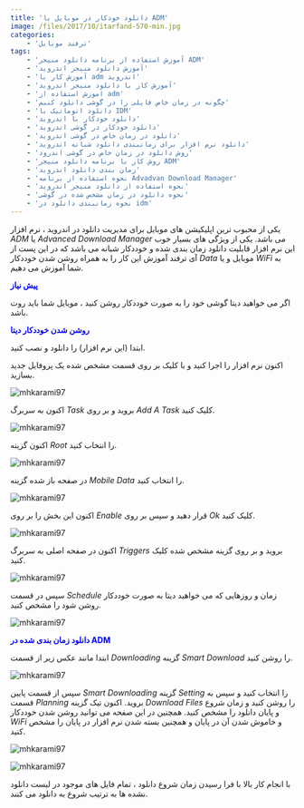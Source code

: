 ```yaml
---
title: 'دانلود خودکار در موبایل با ADM'
image: /files/2017/10/itarfand-570-min.jpg
categories:
    - 'ترفند موبایل'
tags:
    - 'آموزش استفاده از برنامه دانلود منیجر ADM'
    - 'آموزش دانلود منیجر اندروید'
    - 'آموزش کار با adm اندروید'
    - 'آموزش کار با دانلود منیجر اندروید'
    - 'اموزش استفاده از adm'
    - 'چگونه در زمان خاص فایلی را در گوشی دانلود کنیم'
    - 'دانلود اتوماتیک با IDM'
    - 'دانلود خودکار با اندروید'
    - 'دانلود خودکار در گوشی اندروید'
    - 'دانلود در زمان خاص در گوشی اندروید'
    - 'دانلود نرم افزار برای زمانبندی دانلود شبانه اندروید'
    - 'روش دانلود در زمان خاص در گوشی اندرود'
    - 'روش کار با برنامه دانلود منیجر ADM'
    - 'زمان بندی دانلود اندروید'
    - 'نحوه استفاده از برنامه Advadvan Download Manager'
    - 'نحوه استفاده از دانلود منیجر اندروید'
    - 'نحوه دانلود در زمان مشخص شده در گوشی'
    - 'نحوه زمانبندی دانلود در idm'
---
```


یکی از محبوب ترین اپلیکیشن های موبایل برای مدیریت دانلود در اندروید ، نرم افزار *ADM* یا *Advanced Download Manager* می باشد. یکی از ویژگی های بسیار خوب این نرم افزار قابلیت دانلود زمان بندی شده و خوددکار شبانه می باشد که در این پست از آی ترفند آموزش این کار را به همراه روشن شدن خوددکار *Data* موبایل و یا *WiFi* به شما آموزش می دهیم.

<span style="color: #0000ff;">**پیش نیاز**</span>

اگر می خواهید دیتا گوشی خود را به صورت خوددکار روشن کنید ، موبایل شما باید روت باشد.

<span style="color: #0000ff;">**روشن شدن خوددکار دیتا**</span>

ابتدا (این نرم افزار) را دانلود و نصب کنید.

اکنون نرم افزار را اجرا کنید و با کلیک بر روی قسمت مشخص شده یک پروفایل جدید بسازید.

![mhkarami97](/files/2017/10/itarfand-561-min.jpg)  

اکنون به سربرگ *Task* بروید و بر روی *Add A Task* کلیک کنید.

![mhkarami97](/files/2017/10/itarfand-562-min.jpg)  

اکنون گزینه *Root* را انتخاب کنید.

![mhkarami97](/files/2017/10/itarfand-563-min.jpg)  

در صفحه باز شده گزینه *Mobile Data* را انتخاب کنید.

![mhkarami97](/files/2017/10/itarfand-564-min.jpg)  

اکنون این بخش را بر روی *Enable* قرار دهید و سپس بر روی *Ok* کلیک کنید.

![mhkarami97](/files/2017/10/itarfand-565-min.jpg)  

اکنون در صفحه اصلی به سربرگ *Triggers* بروید و بر روی گزینه مشخص شده کلیک کنید.

![mhkarami97](/files/2017/10/itarfand-566-min.jpg)  

سپس در قسمت *Schedule* زمان و روزهایی که می خواهید دیتا به صورت خوددکار روشن شود را مشخص کنید.

![mhkarami97](/files/2017/10/itarfand-567-min.jpg)  

<span style="color: #0000ff;">**دانلود زمان بندی شده در ADM**</span>

ابتدا مانند عکس زیر از قسمت *Downloading* گزینه *Smart Download* را روشن کنید.

![mhkarami97](/files/2017/10/itarfand-568-min.jpg)  

سپس از قسمت پایین *Smart Downloading* گزینه *Setting* را انتخاب کنید و سپس به قسمت *Planning* بروید. اکنون تیک گزینه *Download Files* را روشن کنید و زمان شروع و پایان دانلود را مشخص کنید. همچنین در این صفحه می توانید روشن شدن خوددکار *WiFi* و خاموش شدن آن در پایان و همچنین بسته شدن نرم افزار در پایان را مشخص کنید.

![mhkarami97](/files/2017/10/itarfand-569-min.jpg)  

![mhkarami97](/files/2017/10/itarfand-569-min.jpg)  

با انجام کار بالا با فرا رسیدن زمان شروع دانلود ، تمام فایل های موجود در لیست دانلود نشده ها به ترتیب شروع به دانلود می کنند.